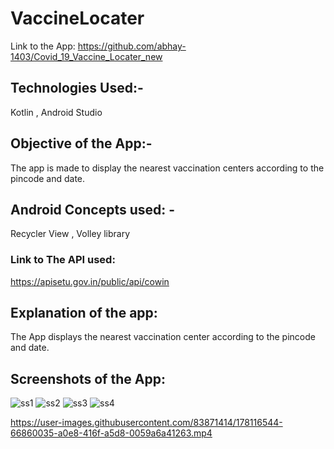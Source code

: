 # VaccineLocater
Link to the App: https://github.com/abhay-1403/Covid_19_Vaccine_Locater_new
## Technologies Used:- 
Kotlin , Android Studio 
## Objective of the App:- 
The app is made to display the nearest vaccination centers according to the pincode and date.
## Android Concepts used: - 
Recycler View , Volley library 
### Link to The API used:
https://apisetu.gov.in/public/api/cowin
## Explanation of the app:
The App displays the nearest vaccination center according to the pincode and date.

## Screenshots of the App:
![ss1](https://user-images.githubusercontent.com/83871414/178116485-72d30308-06b9-4f01-b3bd-cc0ca91c9371.PNG)
![ss2](https://user-images.githubusercontent.com/83871414/178116482-708e384f-8ee6-44d7-9db3-a22d5f09e61a.PNG)
![ss3](https://user-images.githubusercontent.com/83871414/178116478-a1833560-9059-4d53-aa51-8a59051f202b.PNG)
![ss4](https://user-images.githubusercontent.com/83871414/178116476-773b4b5f-c4a7-4e55-bc34-1850bc0eb5f1.PNG)


https://user-images.githubusercontent.com/83871414/178116544-66860035-a0e8-416f-a5d8-0059a6a41263.mp4




